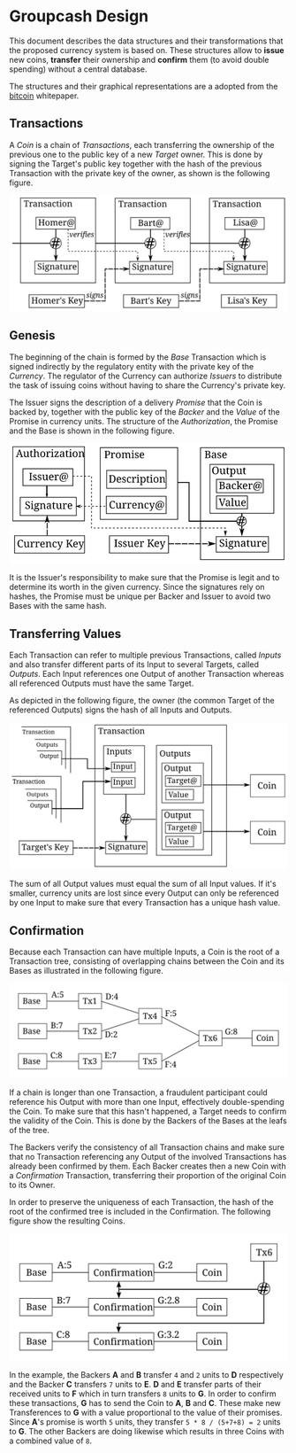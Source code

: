 # Groupcash Design

This document describes the data structures and their transformations that the proposed currency system is based on. These structures allow to **issue** new coins, **transfer** their ownership and **confirm** them (to avoid double spending) without a central database.

The structures and their graphical representations are a adopted from the [bitcoin] whitepaper.

[bitcoin]: https://bitcoin.org/bitcoin.pdf

## Transactions

A *Coin* is a chain of *Transactions*, each transferring the ownership of the previous one to the public key of a new *Target* owner. This is done by signing the Target's public key together with the hash of the previous Transaction with the private key of the owner, as shown is the following figure.

![Transaction chain](figures/design/chain.svg)

## Genesis

The beginning of the chain is formed by the *Base* Transaction which is signed indirectly by the regulatory entity with the private key of the *Currency*. The regulator of the Currency can authorize *Issuers* to distribute the task of issuing coins without having to share the Currency's private key.

The Issuer signs the description of a delivery *Promise* that the Coin is backed by, together with the public key of the *Backer* and the *Value* of the Promise in currency units. The structure of the *Authorization*, the Promise and the Base is shown in the following figure.

![Coin Base](figures/design/base.svg)

It is the Issuer's responsibility to make sure that the Promise is legit and to determine its worth in the given currency. Since the signatures rely on hashes, the Promise must be unique per Backer and Issuer to avoid two Bases with the same hash.

## Transferring Values

Each Transaction can refer to multiple previous Transactions, called *Inputs* and also transfer different parts of its Input to several Targets, called *Outputs*. Each Input references one Output of another Transaction whereas all referenced Outputs must have the same Target.

As depicted in the following figure, the owner (the common Target of the referenced Outputs) signs the hash of all Inputs and Outputs.

![Coin Transaction](figures/design/transaction.svg)

The sum of all Output values must equal the sum of all Input values. If it's smaller, currency units are lost since every Output can only be referenced by one Input to make sure that every Transaction has a unique hash value.

## Confirmation

Because each Transaction can have multiple Inputs, a Coin is the root of a Transaction tree, consisting of overlapping chains between the Coin and its Bases as illustrated in the following figure.

![Transaction Tree](figures/design/tree.svg)

If a chain is longer than one Transaction, a fraudulent participant could reference his Output with more than one Input, effectively double-spending the Coin. To make sure that this hasn't happened, a Target needs to confirm the validity of the Coin. This is done by the Backers of the Bases at the leafs of the tree.

The Backers verify the consistency of all Transaction chains and make sure that no Transaction referencing any Output of the involved Transactions has already been confirmed by them. Each Backer creates then a new Coin with a *Confirmation* Transaction, transferring their proportion of the original Coin to its Owner.

In order to preserve the uniqueness of each Transaction, the hash of the root of the confirmed tree is included in the Confirmation. The following figure show the resulting Coins.

![Confirmation Result](figures/design/confirmation.svg)

In the example, the Backers **A** and **B** transfer `4` and `2` units to **D** respectively and the Backer **C** transfers `7` units to **E**. **D** and **E** transfer parts of their received units to **F** which in turn transfers `8` units to **G**. In order to confirm these transactions, **G** has to send the Coin to **A**, **B** and **C**. These make new Transferences to **G** with a value proportional to the value of their promises. Since **A**'s promise is worth `5` units, they transfer `5 * 8 / (5+7+8) = 2` units to **G**. The other Backers are doing likewise which results in three Coins with a combined value of `8`.
